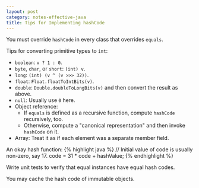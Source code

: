 ```yaml
---
layout: post
category: notes-effective-java
title: Tips for Implementing hashCode
---
```


You must override `hashCode` in every class that overrides `equals`.

Tips for converting primitive types to `int`:

* `boolean`: `v ? 1 : 0`.
* `byte`, `char`, or `short`: `(int) v`.
* `long`: `(int) (v ^ (v >>> 32))`.
* `float`: `Float.floatToIntBits(v)`.
* `double`: `Double.doubleToLongBits(v)` and then convert the result as above.
* `null`: Usually use `0` here.
* Object reference:
  - If `equals` is defined as a recursive function, compute `hashCode` recursively, too.
  - Otherwise, compute a "canonical representation" and then invoke `hashCode` on it.
* Array: Treat it as if each element was a separate member field.

An okay hash function:
{% highlight java %}
// Initial value of code is usually non-zero, say 17.
code = 31 * code + hashValue;
{% endhighlight %}

Write unit tests to verify that equal instances have equal hash codes.

You may cache the hash code of immutable objects.
